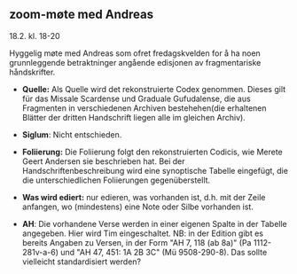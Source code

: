 ## zoom-møte med Andreas

18.2. kl. 18-20

Hyggelig møte med Andreas som ofret fredagskvelden for å ha noen grunnleggende betraktninger angående edisjonen av fragmentariske håndskrifter.

- <b>Quelle:</b> Als Quelle wird det rekonstruierte Codex genommen.  Dieses gilt für das Missale Scardense und Graduale Gufudalense, die aus Fragmenten in verschiedenen Archiven bestehehen(die erhaltenen Blätter der dritten Handschrift liegen alle im gleichen Archiv).

- <b>Siglum</b>: Nicht entschieden.

- <b>Foliierung:</b> Die Foliierung folgt den rekonstruierten Codicis, wie Merete Geert Andersen sie beschrieben hat.  Bei der Handschriftenbeschreibung wird eine synoptische Tabelle eingefügt, die die unterschiedlichen Foliierungen gegenüberstellt.

- <b>Was wird ediert:</b> nur edieren, was vorhanden ist, d.h. mit der Zeile anfangen, wo (mindestens) eine Note oder Silbe vorhanden ist.

- <b>AH</b>: Die vorhandene Verse werden in einer eigenen Spalte in der Tabelle angegeben.  Hier wird Tim eingeschaltet. NB: in der Edition gibt es bereits Angaben zu Versen, in der Form  "AH 7, 118 (ab 8a)" (Pa 1112-281v-a-6)  und "AH 47, 451: 1A 2B 3C" (Mü 9508-290-8).  Das sollte vielleicht standardisiert werden?


